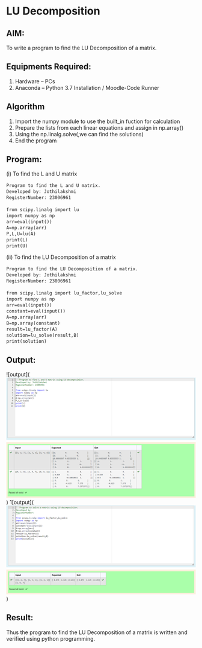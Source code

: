 # LU Decomposition 

## AIM:
To write a program to find the LU Decomposition of a matrix.

## Equipments Required:
1. Hardware – PCs
2. Anaconda – Python 3.7 Installation / Moodle-Code Runner

## Algorithm
1. Import the numpy module to use the built_in fuction for calculation
2. Prepare the lists from each linear equations and assign in np.array()
3. Using the np.linalg.solve(,we can find the solutions)
4. End the program

## Program:
(i) To find the L and U matrix
```
Program to find the L and U matrix.
Developed by: Jothilakshmi
RegisterNumber: 23006961

from scipy.linalg import lu
import numpy as np
arr=eval(input())
A=np.array(arr)
P,L,U=lu(A)
print(L)
print(U)
```
(ii) To find the LU Decomposition of a matrix
```
Program to find the LU Decomposition of a matrix.
Developed by: Jothilakshmi
RegisterNumber: 23006961

from scipy.linalg import lu_factor,lu_solve
import numpy as np
arr=eval(input())
constant=eval(input())
A=np.array(arr)
B=np.array(constant)
result=lu_factor(A)
solution=lu_solve(result,B)
print(solution)
```

## Output:
![output](![Alt text](ludecomoutput1.png))
1[output](![Alt text](ludecomoutput2.png))

## Result:
Thus the program to find the LU Decomposition of a matrix is written and verified using python programming.

